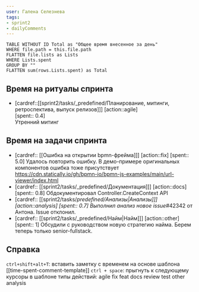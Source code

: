 ```yaml
---
user: Галена Селезнева
tags:
- sprint2
- dailyComments
---
```




```dataview 
TABLE WITHOUT ID Total as "Общее время внесенное за день"
WHERE file.path = this.file.path 
FLATTEN file.lists as Lists
WHERE Lists.spent
GROUP BY ""
FLATTEN sum(rows.Lists.spent) as Total
```
## Время на ритуалы спринта

* [cardref::[[sprint2/tasks/_predefined/Планирование, митинги, ретроспектива, выпуск релизов]]]
  [action::agile]  
  [spent:: 0.4]  
  Утренний митинг

## Время на задачи спринта

* [cardref:: [[Ошибка на открытии bpmn-фрейма]]]
  [action::fix]
  [spent:: 5.0]
  Удалось повторить ошибку. 
  В демо-примере оригинальных компонентов ошибка тоже присутствует https://cdn.statically.io/gh/bpmn-io/bpmn-js-examples/main/url-viewer/index.html	
* [cardref:: [[sprint2/tasks/_predefined/Документация]]]
  [action::docs]
  [spent:: 0.8]
  Обдокументировал Controller.CreateContext API
* [cardref:: [[sprint2/tasks/_predefined/Анализы|Анализы]]]
  [action::analysis]
  [spent:: 0.7]
  Выполнил анализ новое issue_#42342 от Антона. Issue отклонил.
* [cardref:: [[sprint2/tasks/_predefined/Найм|Найм]]]
  [action::other]
  [spent:: 1]
  Обсудили с руководством новую стратегию найма. Берем теперь только senior-fullstack. 
 

## Справка

`ctrl+shift+alt+T`:
	вставить заметку с временем на основе шаблона [[time-spent-comment-template]] 
`ctrl + space`:
	прыгнуть к следующему курсоры в шаблоне
типы действий:
	agile
	fix
	feat
	docs
	review
	test
	other
	analysis


